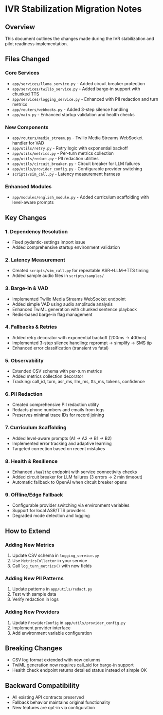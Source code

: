 # IVR Stabilization Migration Notes

## Overview

This document outlines the changes made during the IVR stabilization and pilot readiness implementation.

## Files Changed

### Core Services
- `app/services/llama_service.py` - Added circuit breaker protection
- `app/services/twilio_service.py` - Added barge-in support with chunked TTS
- `app/services/logging_service.py` - Enhanced with PII redaction and turn metrics
- `app/routers/webhooks.py` - Added 3-step silence handling
- `app/main.py` - Enhanced startup validation and health checks

### New Components
- `app/routers/media_stream.py` - Twilio Media Streams WebSocket handler for VAD
- `app/utils/retry.py` - Retry logic with exponential backoff
- `app/utils/metrics.py` - Per-turn metrics collection
- `app/utils/redact.py` - PII redaction utilities
- `app/utils/circuit_breaker.py` - Circuit breaker for LLM failures
- `app/utils/provider_config.py` - Configurable provider switching
- `scripts/sim_call.py` - Latency measurement harness

### Enhanced Modules
- `app/modules/english_module.py` - Added curriculum scaffolding with level-aware prompts

## Key Changes

### 1. Dependency Resolution
- Fixed pydantic-settings import issue
- Added comprehensive startup environment validation

### 2. Latency Measurement
- Created `scripts/sim_call.py` for repeatable ASR→LLM→TTS timing
- Added sample audio files in `scripts/samples/`

### 3. Barge-in & VAD
- Implemented Twilio Media Streams WebSocket endpoint
- Added simple VAD using audio amplitude analysis
- Enhanced TwiML generation with chunked sentence playback
- Redis-based barge-in flag management

### 4. Fallbacks & Retries
- Added retry decorator with exponential backoff (200ms → 400ms)
- Implemented 3-step silence handling: reprompt → simplify → SMS tip
- Enhanced error classification (transient vs fatal)

### 5. Observability
- Extended CSV schema with per-turn metrics
- Added metrics collection decorator
- Tracking: call_id, turn, asr_ms, llm_ms, tts_ms, tokens, confidence

### 6. PII Redaction
- Created comprehensive PII redaction utility
- Redacts phone numbers and emails from logs
- Preserves minimal trace IDs for record joining

### 7. Curriculum Scaffolding
- Added level-aware prompts (A1 → A2 → B1 → B2)
- Implemented error tracking and adaptive learning
- Targeted correction based on recent mistakes

### 8. Health & Resilience
- Enhanced `/healthz` endpoint with service connectivity checks
- Added circuit breaker for LLM failures (3 errors → 2 min timeout)
- Automatic fallback to OpenAI when circuit breaker opens

### 9. Offline/Edge Fallback
- Configurable provider switching via environment variables
- Support for local ASR/TTS providers
- Degraded mode detection and logging

## How to Extend

### Adding New Metrics
1. Update CSV schema in `logging_service.py`
2. Use `MetricsCollector` in your service
3. Call `log_turn_metrics()` with new fields

### Adding New PII Patterns
1. Update patterns in `app/utils/redact.py`
2. Test with sample data
3. Verify redaction in logs

### Adding New Providers
1. Update `ProviderConfig` in `app/utils/provider_config.py`
2. Implement provider interface
3. Add environment variable configuration

## Breaking Changes

- CSV log format extended with new columns
- TwiML generation now requires call_sid for barge-in support
- Health check endpoint returns detailed status instead of simple OK

## Backward Compatibility

- All existing API contracts preserved
- Fallback behavior maintains original functionality
- New features are opt-in via configuration
